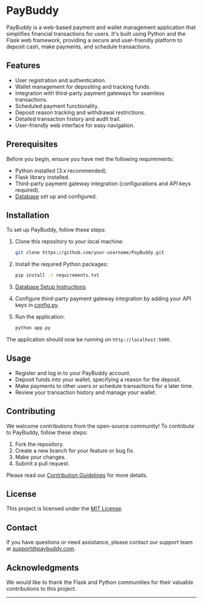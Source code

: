 

# PayBuddy

PayBuddy is a web-based payment and wallet management application that simplifies financial transactions for users. It's built using Python and the Flask web framework, providing a secure and user-friendly platform to deposit cash, make payments, and schedule transactions.

## Features

- User registration and authentication.
- Wallet management for depositing and tracking funds.
- Integration with third-party payment gateways for seamless transactions.
- Scheduled payment functionality.
- Deposit reason tracking and withdrawal restrictions.
- Detailed transaction history and audit trail.
- User-friendly web interface for easy navigation.

## Prerequisites

Before you begin, ensure you have met the following requirements:

- Python installed (3.x recommended).
- Flask library installed.
- Third-party payment gateway integration (configurations and API keys required).
- [Database](link-to-database-setup-instructions) set up and configured.

## Installation

To set up PayBuddy, follow these steps:

1. Clone this repository to your local machine:
   ```bash
   git clone https://github.com/your-username/PayBuddy.git
   ```

2. Install the required Python packages:
   ```bash
   pip install -r requirements.txt
   ```

3. [Database Setup Instructions](link-to-database-setup-instructions)

4. Configure third-party payment gateway integration by adding your API keys in [config.py](link-to-config.py).

5. Run the application:
   ```bash
   python app.py
   ```

The application should now be running on `http://localhost:5000`.

## Usage

- Register and log in to your PayBuddy account.
- Deposit funds into your wallet, specifying a reason for the deposit.
- Make payments to other users or schedule transactions for a later time.
- Review your transaction history and manage your wallet.

## Contributing

We welcome contributions from the open-source community! To contribute to PayBuddy, follow these steps:

1. Fork the repository.
2. Create a new branch for your feature or bug fix.
3. Make your changes.
4. Submit a pull request.

Please read our [Contribution Guidelines](link-to-contribution-guidelines) for more details.

## License

This project is licensed under the [MIT License](link-to-license-file).

## Contact

If you have questions or need assistance, please contact our support team at support@paybuddy.com.

## Acknowledgments

We would like to thank the Flask and Python communities for their valuable contributions to this project.

---

